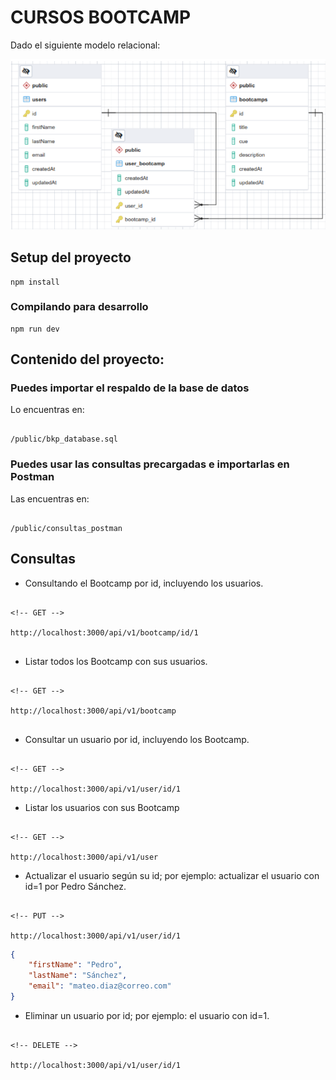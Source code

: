 # CURSOS BOOTCAMP

Dado el siguiente modelo relacional:

![db](./public/db.png)

## Setup del proyecto

```
npm install
```

### Compilando para desarrollo

```
npm run dev
```

## Contenido del proyecto:

### Puedes importar el respaldo de la base de datos

Lo encuentras en:

```

/public/bkp_database.sql

```

### Puedes usar las consultas precargadas e importarlas en Postman

Las encuentras en:

```

/public/consultas_postman

```

## Consultas

- Consultando el Bootcamp por id, incluyendo los usuarios.

```http

<!-- GET -->

http://localhost:3000/api/v1/bootcamp/id/1


```

- Listar todos los Bootcamp con sus usuarios.

```http

<!-- GET -->

http://localhost:3000/api/v1/bootcamp


```

- Consultar un usuario por id, incluyendo los Bootcamp.

```http

<!-- GET -->

http://localhost:3000/api/v1/user/id/1

```

- Listar los usuarios con sus Bootcamp

```http

<!-- GET -->

http://localhost:3000/api/v1/user

```

- Actualizar el usuario según su id; por ejemplo: actualizar el usuario con id=1 por Pedro Sánchez.

```http

<!-- PUT -->

http://localhost:3000/api/v1/user/id/1

```

```json
{
	"firstName": "Pedro",
	"lastName": "Sánchez",
	"email": "mateo.diaz@correo.com"
}
```

- Eliminar un usuario por id; por ejemplo: el usuario con id=1.

```http

<!-- DELETE -->

http://localhost:3000/api/v1/user/id/1

```
